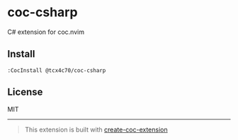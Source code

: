# coc-csharp

C# extension for coc.nvim

## Install

`:CocInstall @tcx4c70/coc-csharp`


## License

MIT

---

> This extension is built with [create-coc-extension](https://github.com/fannheyward/create-coc-extension)
